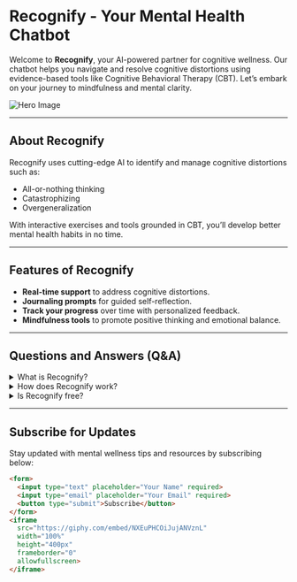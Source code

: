 # Recognify - Your Mental Health Chatbot

Welcome to **Recognify**, your AI-powered partner for cognitive wellness. Our chatbot helps you navigate and resolve cognitive distortions using evidence-based tools like Cognitive Behavioral Therapy (CBT). Let’s embark on your journey to mindfulness and mental clarity.

![Hero Image](https://source.unsplash.com/120x120/?brain,mental-health)

---

## About Recognify

Recognify uses cutting-edge AI to identify and manage cognitive distortions such as:
- All-or-nothing thinking
- Catastrophizing
- Overgeneralization

With interactive exercises and tools grounded in CBT, you’ll develop better mental health habits in no time.

---

## Features of Recognify

- **Real-time support** to address cognitive distortions.
- **Journaling prompts** for guided self-reflection.
- **Track your progress** over time with personalized feedback.
- **Mindfulness tools** to promote positive thinking and emotional balance.

---

## Questions and Answers (Q&A)

<details>
<summary>What is Recognify?</summary>
Recognify is an AI-powered chatbot designed to help users address cognitive distortions using evidence-based techniques.
</details>

<details>
<summary>How does Recognify work?</summary>
Recognify uses CBT principles to guide users through exercises and thought-challenging processes in real-time.
</details>

<details>
<summary>Is Recognify free?</summary>
Yes, Recognify offers a free version with basic features and an optional subscription for premium tools.
</details>

---

## Subscribe for Updates

Stay updated with mental wellness tips and resources by subscribing below:

```html
<form>
  <input type="text" placeholder="Your Name" required>
  <input type="email" placeholder="Your Email" required>
  <button type="submit">Subscribe</button>
</form>
<iframe 
  src="https://giphy.com/embed/NXEuPHCOiJujANVznL" 
  width="100%" 
  height="400px" 
  frameborder="0" 
  allowfullscreen>
</iframe>
